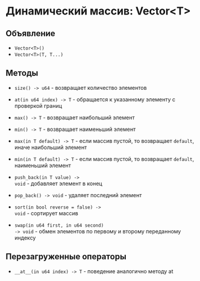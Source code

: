 # Динамический массив: Vector\<T\>

## Объявление
 - <code class="language-Swift">Vector\<T\>()</code>
 - <code class="language-Swift">Vector\<T\>(T, T...)</code>

## Методы

- <code class="language-Swift">size() -> u64</code> - возвращает количество элементов 
- <code class="language-Swift">at(in u64 index) -> T</code> - обращается к указанному элементу с проверкой границ


- <code class="language-Swift">max() -> T</code> - возвращает наибольший элемент
- <code class="language-Swift">min() -> T</code> - возвращает наименьший элемент
- <code class="language-Swift">max(in T default) -> T</code> - если массив пустой, то возвращает `default`, иначе наибольший элемент
- <code class="language-Swift">min(in T default) -> T</code> - если массив пустой, то возвращает `default`, наименьший элемент


- <code class="language-Swift">push_back(in T value) -> void</code> - добавляет элемент в конец
- <code class="language-Swift">pop_back() -> void</code> - удаляет последний элемент 


- <code class="language-Swift">sort(in bool reverse = false) -> void</code> - сортирует массив
- <code class="language-Swift">swap(in u64 first, in u64 second) -> void</code> - обмен элементов по первому и второму переданному индексу

## Перезагруженные операторы

- <code class="language-Swift">\_\_at\_\_(in u64 index) -> T</code> - поведение аналогично методу at